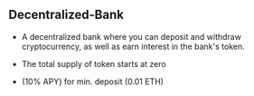 ## Decentralized-Bank

- A decentralized bank where you can deposit and withdraw cryptocurrency, as well as earn interest in the bank's token.

- The total supply of token starts at zero

- (10% APY) for min. deposit (0.01 ETH)
